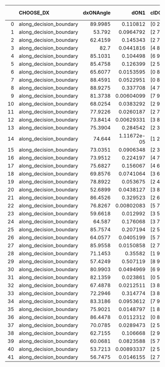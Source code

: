 |    | CHOOSE_DX               |   dxONAngle |        dON1 | cIDON1   |   dON_patch_1 |   nTON |         dON |   dxOFFAngle |      dOFF1 | cIDOFF1   |   dOFF_patch_1 |   nTOFF |       dOFF | SUCCESS   |   nExp |   dual_point_id |   subpoint_time_seconds |   total_execution_time |     logp |     dOFF/dON | Vote dOFF>dON   |
|---:|:------------------------|------------:|------------:|:---------|--------------:|-------:|------------:|-------------:|-----------:|:----------|---------------:|--------:|-----------:|:----------|-------:|----------------:|------------------------:|-----------------------:|---------:|-------------:|:----------------|
|  0 | along_decision_boundary |     89.9985 | 0.110812    | [0 2]    |   0.110812    |      1 | 0.110812    |      84.1579 | 0.18978    | [1 2]     |     0.18978    |       1 | 0.18978    | True      |      1 |               2 |                 2.79572 |                3.17162 |  0       |   1.71263    | True            |
|  1 | along_decision_boundary |     53.792  | 0.0964792   | [2 7]    |   0.0964792   |      1 | 0.0964792   |      68.6727 | 0.11194    | [2 7]     |     0.11194    |       1 | 0.11194    | True      |      2 |              12 |                 3.06566 |               17.524   | -0.5     |   1.16026    | True            |
|  2 | along_decision_boundary |     62.4159 | 0.145343    | [2 7]    |   0.145343    |      1 | 0.145343    |      71.0582 | 0.366163   | [2 7]     |     0.366163   |       1 | 0.366163   | True      |      3 |              13 |                 3.79582 |               21.3278  | -1       |   2.5193     | True            |
|  3 | along_decision_boundary |     82.7    | 0.0441816   | [4 8]    |   0.0441816   |      1 | 0.0441816   |      87.0411 | 0.100685   | [4 8]     |     0.100685   |       1 | 0.100685   | True      |      4 |              14 |                 2.36696 |               23.7014  | -1.5     |   2.27888    | True            |
|  4 | along_decision_boundary |     85.1031 | 0.104498    | [6 9]    |   0.104498    |      1 | 0.104498    |      81.3071 | 0.186621   | [6 9]     |     0.186621   |       1 | 0.186621   | True      |      5 |              15 |                 3.57232 |               27.2787  | -2       |   1.78587    | True            |
|  5 | along_decision_boundary |     85.4758 | 0.126399    | [2 5]    |   0.126399    |      1 | 0.126399    |      85.8776 | 0.208115   | [2 5]     |     0.208115   |       1 | 0.208115   | True      |      6 |              18 |                 1.50082 |               31.301   | -2.5     |   1.64649    | True            |
|  6 | along_decision_boundary |     65.6077 | 0.0153595   | [0 8]    |   0.0153595   |      1 | 0.0153595   |      89.2308 | 0.403692   | [1 8]     |     0.403692   |       1 | 0.403692   | True      |      7 |              21 |                 2.26362 |               35.1313  | -3       |  26.2829     | True            |
|  7 | along_decision_boundary |     88.4591 | 0.0522951   | [0 8]    |   0.0522951   |      1 | 0.0522951   |      65.0987 | 0.560312   | [1 8]     |     0.560312   |       1 | 0.560312   | True      |      8 |              22 |                 6.27304 |               41.4084  | -3.5     |  10.7144     | True            |
|  8 | along_decision_boundary |     88.9275 | 0.337708    | [4 7]    |   0.337708    |      1 | 0.337708    |      72.4527 | 0.165224   | [4 7]     |     0.165224   |       1 | 0.165224   | False     |      9 |              23 |                 4.86678 |               46.2811  | -4       |   0.48925    | False           |
|  9 | along_decision_boundary |     81.3738 | 0.00604099  | [7 9]    |   0.00604099  |      1 | 0.00604099  |      81.4929 | 0.136236   | [7 9]     |     0.136236   |       1 | 0.136236   | True      |     10 |              24 |                 1.68067 |               47.9678  | -2.72222 |  22.552      | True            |
| 10 | along_decision_boundary |     68.0254 | 0.0383292   | [2 9]    |   0.0383292   |      1 | 0.0383292   |      68.4195 | 0.0799193  | [2 9]     |     0.0799193  |       1 | 0.0799193  | True      |     11 |              26 |                 1.43659 |               51.3857  | -3.2     |   2.08508    | True            |
| 11 | along_decision_boundary |     77.9226 | 0.0260187   | [2 7]    |   0.0260187   |      1 | 0.0260187   |      89.542  | 0.10143    | [2 7]     |     0.10143    |       1 | 0.10143    | True      |     12 |              27 |                 1.71148 |               53.1023  | -3.68182 |   3.89834    | True            |
| 12 | along_decision_boundary |     73.8414 | 0.00629331  | [3 8]    |   0.00629331  |      1 | 0.00629331  |      76.6722 | 0.0567287  | [3 8]     |     0.0567287  |       1 | 0.0567287  | True      |     13 |              29 |                 1.32123 |               54.4595  | -4.16667 |   9.01413    | True            |
| 13 | along_decision_boundary |     75.3904 | 0.284542    | [2 3]    |   0.284542    |      1 | 0.284542    |      58.4691 | 0.0332722  | [2 3]     |     0.0332722  |       1 | 0.0332722  | False     |     14 |              35 |                 1.401   |               64.313   | -4.65385 |   0.116932   | False           |
| 14 | along_decision_boundary |     74.644  | 1.11672e-05 | [1 2]    |   1.11672e-05 |      1 | 1.11672e-05 |      85.3209 | 0.00777078 | [0 2]     |     0.00777078 |       1 | 0.00777078 | True      |     15 |              38 |                 1.10199 |               68.1222  | -3.57143 | 695.857      | True            |
| 15 | along_decision_boundary |     73.0351 | 0.0906348   | [2 3]    |   0.0906348   |      1 | 0.0906348   |      75.4817 | 0.0133498  | [2 3]     |     0.0133498  |       1 | 0.0133498  | False     |     16 |              44 |                 1.85921 |               70.2386  | -4.03333 |   0.147292   | False           |
| 16 | along_decision_boundary |     73.9512 | 0.224197    | [4 7]    |   0.224197    |      1 | 0.224197    |      69.1657 | 0.638621   | [4 7]     |     0.638621   |       1 | 0.638621   | True      |     17 |              47 |                 3.09407 |               73.4437  | -3.125   |   2.84848    | True            |
| 17 | along_decision_boundary |     75.6827 | 0.156067    | [4 6]    |   0.156067    |      1 | 0.156067    |      76.8707 | 0.914151   | [4 6]     |     0.914151   |       1 | 0.914151   | True      |     18 |              49 |                 4.92461 |               78.4256  | -3.55882 |   5.85744    | True            |
| 18 | along_decision_boundary |     69.8576 | 0.0741064   | [3 6]    |   0.0741064   |      1 | 0.0741064   |      82.8714 | 0.127078   | [3 6]     |     0.127078   |       1 | 0.127078   | True      |     19 |              50 |                 2.69376 |               81.1244  | -4       |   1.7148     | True            |
| 19 | along_decision_boundary |     78.8922 | 0.053675    | [2 4]    |   0.053675    |      1 | 0.053675    |      78.9053 | 0.134102   | [2 4]     |     0.134102   |       1 | 0.134102   | True      |     20 |              52 |                 1.41116 |               82.6047  | -4.44737 |   2.49841    | True            |
| 20 | along_decision_boundary |     52.6899 | 0.0438127   | [3 8]    |   0.0438127   |      1 | 0.0438127   |      56.0958 | 0.0154509  | [3 8]     |     0.0154509  |       1 | 0.0154509  | False     |     21 |              54 |                 1.28258 |               85.2857  | -4.9     |   0.352658   | False           |
| 21 | along_decision_boundary |     86.4526 | 0.329523    | [2 6]    |   0.329523    |      1 | 0.329523    |      75.9445 | 0.0696296  | [2 6]     |     0.0696296  |       1 | 0.0696296  | False     |     22 |              55 |                 5.52707 |               90.8217  | -4.02381 |   0.211304   | False           |
| 22 | along_decision_boundary |     76.8267 | 0.00802083  | [5 7]    |   0.00802083  |      1 | 0.00802083  |      80.0362 | 0.231636   | [5 7]     |     0.231636   |       1 | 0.231636   | True      |     23 |              56 |                 2.53645 |               93.3672  | -3.27273 |  28.8793     | True            |
| 23 | along_decision_boundary |     59.6618 | 0.012992    | [3 5]    |   0.012992    |      1 | 0.012992    |      63.5427 | 0.0172712  | [3 5]     |     0.0172712  |       1 | 0.0172712  | True      |     24 |              65 |                 1.26304 |              101.861   | -3.67391 |   1.32937    | True            |
| 24 | along_decision_boundary |     64.587  | 0.176068    | [3 7]    |   0.176068    |      1 | 0.176068    |      63.9576 | 0.00168109 | [3 7]     |     0.00168109 |       1 | 0.00168109 | False     |     25 |              66 |                 1.47656 |              103.343   | -4.08333 |   0.00954799 | False           |
| 25 | along_decision_boundary |     85.7574 | 0.207194    | [2 5]    |   0.207194    |      1 | 0.207194    |      79.3815 | 0.0821499  | [2 5]     |     0.0821499  |       1 | 0.0821499  | False     |     26 |              69 |                 3.26391 |              108.915   | -3.38    |   0.396488   | False           |
| 26 | along_decision_boundary |     64.0577 | 0.0405199   | [5 7]    |   0.0405199   |      1 | 0.0405199   |      62.8477 | 0.0648317  | [5 7]     |     0.0648317  |       1 | 0.0648317  | True      |     27 |              70 |                 1.80105 |              110.721   | -2.76923 |   1.59999    | True            |
| 27 | along_decision_boundary |     85.9558 | 0.0150858   | [2 7]    |   0.0150858   |      1 | 0.0150858   |      81.1435 | 0.193392   | [2 7]     |     0.193392   |       1 | 0.193392   | True      |     28 |              71 |                 2.67117 |              113.402   | -3.12963 |  12.8195     | True            |
| 28 | along_decision_boundary |     71.1453 | 0.35582     | [1 9]    |   0.35582     |      1 | 0.35582     |      61.2681 | 0.0370499  | [0 9]     |     0.0370499  |       1 | 0.0370499  | False     |     29 |              73 |                 3.70156 |              120.654   | -3.5     |   0.104125   | False           |
| 29 | along_decision_boundary |     57.4249 | 0.507119    | [8 9]    |   0.507119    |      1 | 0.507119    |      45.9541 | 0.0539211  | [8 9]     |     0.0539211  |       1 | 0.0539211  | False     |     30 |              74 |                 3.46873 |              124.127   | -2.91379 |   0.106328   | False           |
| 30 | along_decision_boundary |     80.9903 | 0.0494969   | [6 9]    |   0.0494969   |      1 | 0.0494969   |      86.1848 | 0.0746958  | [6 9]     |     0.0746958  |       1 | 0.0746958  | True      |     31 |              82 |                 2.02087 |              137.429   | -2.4     |   1.5091     | True            |
| 31 | along_decision_boundary |     82.1359 | 0.023861    | [0 5]    |   0.023861    |      1 | 0.023861    |      65.3386 | 0.131712   | [1 5]     |     0.131712   |       1 | 0.131712   | True      |     32 |              94 |                 2.53025 |              147.691   | -2.72581 |   5.51997    | True            |
| 32 | along_decision_boundary |     67.4878 | 0.0212511   | [3 8]    |   0.0212511   |      1 | 0.0212511   |      59.1126 | 0.0450397  | [3 8]     |     0.0450397  |       1 | 0.0450397  | True      |     33 |              95 |                 1.4331  |              149.134   | -3.0625  |   2.1194     | True            |
| 33 | along_decision_boundary |     72.2946 | 0.314774    | [3 8]    |   0.314774    |      1 | 0.314774    |      53.2201 | 0.065443   | [3 8]     |     0.065443   |       1 | 0.065443   | False     |     34 |              96 |                 4.08605 |              153.227   | -3.40909 |   0.207905   | False           |
| 34 | along_decision_boundary |     83.3186 | 0.0953612   | [7 9]    |   0.0953612   |      1 | 0.0953612   |      69.6084 | 0.0857028  | [7 9]     |     0.0857028  |       1 | 0.0857028  | False     |     35 |              98 |                 1.88833 |              155.155   | -2.88235 |   0.898718   | False           |
| 35 | along_decision_boundary |     75.9021 | 0.0148797   | [1 8]    |   0.0148797   |      1 | 0.0148797   |      85.5984 | 0.159802   | [0 8]     |     0.159802   |       1 | 0.159802   | True      |     36 |              99 |                 3.31458 |              158.478   | -2.41429 |  10.7396     | True            |
| 36 | along_decision_boundary |     86.4478 | 0.0112312   | [0 8]    |   0.0112312   |      1 | 0.0112312   |      84.1826 | 0.159798   | [0 8]     |     0.159798   |       1 | 0.159798   | True      |     37 |             100 |                 1.78064 |              160.266   | -2.72222 |  14.228      | True            |
| 37 | along_decision_boundary |     70.0785 | 0.0289473   | [2 5]    |   0.0289473   |      1 | 0.0289473   |      87.9992 | 0.240778   | [2 5]     |     0.240778   |       1 | 0.240778   | True      |     38 |             102 |                 4.1065  |              164.415   | -3.04054 |   8.31779    | True            |
| 38 | along_decision_boundary |     62.7155 | 0.106668    | [2 9]    |   0.106668    |      1 | 0.106668    |      73.48   | 0.00375075 | [2 9]     |     0.00375075 |       1 | 0.00375075 | False     |     39 |             104 |                 2.23227 |              166.717   | -3.36842 |   0.0351629  | False           |
| 39 | along_decision_boundary |     60.0681 | 0.0823588   | [5 7]    |   0.0823588   |      1 | 0.0823588   |      55.0498 | 0.449636   | [5 7]     |     0.449636   |       1 | 0.449636   | True      |     40 |             107 |                 3.47754 |              170.299   | -2.88462 |   5.45948    | True            |
| 40 | along_decision_boundary |     53.7213 | 0.00893337  | [2 5]    |   0.00893337  |      1 | 0.00893337  |      64.3767 | 0.0350705  | [2 5]     |     0.0350705  |       1 | 0.0350705  | True      |     41 |             111 |                 1.68701 |              174.808   | -3.2     |   3.92578    | True            |
| 41 | along_decision_boundary |     56.7475 | 0.0146155   | [2 7]    |   0.0146155   |      1 | 0.0146155   |      63.3621 | 0.197604   | [2 7]     |     0.197604   |       1 | 0.197604   | True      |     42 |             113 |                 2.85695 |              180.051   | -3.52439 |  13.5201     | True            |